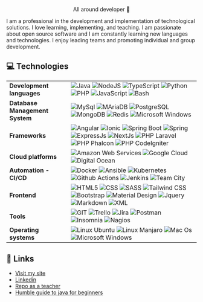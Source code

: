 <p align="center">All around developer 💪</p>

I am a professional in the development and implementation of technological solutions. I love learning, implementing, and teaching. I am passionate about open source software and I am constantly learning new languages and technologies. I enjoy leading teams and promoting individual and group development.

## 💻 Technologies

<table>
    <tr>
        <td><strong>Development languages</strong></td>
        <td>
            <img src="https://img.shields.io/badge/Java-ec2025?style=for-the-badge&logo=java&logoColor=white" alt="Java" />       
            <img src="https://img.shields.io/badge/nodejs-5FA04E?style=for-the-badge&logo=nodedotjs&logoColor=white" alt="NodeJS" />
            <img src="https://img.shields.io/badge/typescript-2F74C0?style=for-the-badge&logo=typescript&logoColor=white" alt="TypeScript" />
            <img src="https://img.shields.io/badge/python-356EA1?style=for-the-badge&logo=python&logoColor=white" alt="Python" />
            <img src="https://img.shields.io/badge/php-7377AD?style=for-the-badge&logo=php&logoColor=white" alt="PHP" />
            <img src="https://img.shields.io/badge/JavaScript-F7DF1E?style=for-the-badge&logo=javascript&logoColor=black" alt="JavaScript" />
            <img src="https://img.shields.io/badge/BASH-rgb(78%2C%20170%2C%2037)?style=for-the-badge&logo=gnubash&logoColor=white" alt="Bash" />
        </td>
    </tr>
    <tr>
        <td><strong>Database Management System</strong></td>
        <td>
            <img src="https://img.shields.io/badge/MYSQL-4479A1?style=for-the-badge&logo=mysql&logoColor=white" alt="MySql" />
            <img src="https://img.shields.io/badge/maria db-003545?style=for-the-badge&logo=mariadb&logoColor=white" alt="MAriaDB" />
            <img src="https://img.shields.io/badge/postgresql-4169E1?style=for-the-badge&logo=postgresql&logoColor=white" alt="PostgreSQL" />
            <img src="https://img.shields.io/badge/mongodb-47A248?style=for-the-badge&logo=mongodb&logoColor=white" alt="MongoDB" />
            <img src="https://img.shields.io/badge/redis-FF4438?style=for-the-badge&logo=redis&logoColor=white" alt="Redis" />
            <img src="https://img.shields.io/badge/Sql Server-blue?style=for-the-badge&logo=Windows" alt="Microsoft Windows" />            
        </td>
    </tr>
    <tr>
        <td><strong>Frameworks</strong></td>
        <td>
            <img src="https://img.shields.io/badge/angular-DD0031?style=for-the-badge&logo=angular&logoColor=white" alt="Angular" />
            <img src="https://img.shields.io/badge/ionic-3880FF?style=for-the-badge&logo=ionic&logoColor=white" alt="Ionic" />
            <img src="https://img.shields.io/badge/spring boot-6DB33F?style=for-the-badge&logo=springboot&logoColor=white" alt="Spring Boot" />
            <img src="https://img.shields.io/badge/Spring-6DB33F?style=for-the-badge&logo=spring&logoColor=white" alt="Spring" />
            <img src="https://img.shields.io/badge/express-000000?style=for-the-badge&logo=express&logoColor=white" alt="ExpressJs" />
            <img src="https://img.shields.io/badge/next js-000000?style=for-the-badge&logo=nextdotjs&logoColor=white" alt="NextJs" />
            <img src="https://img.shields.io/badge/laravel-FF2D20?style=for-the-badge&logo=laravel&logoColor=white" alt="PHP Laravel" />
            <img src="https://img.shields.io/badge/phalcon-61aa81?style=for-the-badge&logo=falcon&logoColor=white" alt="PHP Phalcon" />
            <img src="https://img.shields.io/badge/codeigniter-EF4223?style=for-the-badge&logo=codeigniter&logoColor=white" alt="PHP CodeIgniter" />
        </td>
    </tr>
    <tr>
        <td><strong>Cloud platforms</strong></td>
        <td>
            <img src="https://img.shields.io/badge/Amazon Web Services-FF9C08?style=for-the-badge&logo=aws&logoColor=white" alt="Amazon Web Services" />
            <img src="https://img.shields.io/badge/google cloud-488AF5?style=for-the-badge&logo=googlecloud&logoColor=white" alt="Google Cloud" />
            <img src="https://img.shields.io/badge/digital ocean-0080FF?style=for-the-badge&logo=digitalocean&logoColor=white" alt="Digital Ocean" />
        </td>
    </tr>
    <tr>
        <td><strong>Automation - CI/CD</strong></td>
        <td>
            <img src="https://img.shields.io/badge/Docker-2496ED?style=for-the-badge&logo=docker&logoColor=white" alt="Docker" />
            <img src="https://img.shields.io/badge/ANSIBLE-EE0000?style=for-the-badge&logo=Ansible&logoColor=white" alt="Ansible" />  
            <img src="https://img.shields.io/badge/KUBERNETES-326CE5?style=for-the-badge&logo=kubernetes&logoColor=white" alt="Kubernetes" />  
            <img src="https://img.shields.io/badge/github actions-2088FF?style=for-the-badge&logo=githubactions&logoColor=white" alt="Github Actions" />  
            <img src="https://img.shields.io/badge/jenkins-D24939?style=for-the-badge&logo=jenkins&logoColor=white" alt="Jenkins" />  
            <img src="https://img.shields.io/badge/teamcity-000000?style=for-the-badge&logo=teamcity&logoColor=white" alt="Team City" />  
        </td>
    </tr>
    <tr>
        <td><strong>Frontend</strong></td>
        <td>
            <img src="https://img.shields.io/badge/HTML5-E34F26?style=for-the-badge&logo=html5&logoColor=white" alt="HTML5" />
            <img src="https://img.shields.io/badge/CSS-663399?style=for-the-badge&logo=css&logoColor=white" alt="CSS" />
            <img src="https://img.shields.io/badge/sass-CC6699?style=for-the-badge&logo=sass&logoColor=white" alt="SASS" />
            <img src="https://img.shields.io/badge/tailwind css-06B6D4?style=for-the-badge&logo=tailwindcss&logoColor=white" alt="Tailwind CSS" />
            <img src="https://img.shields.io/badge/bootstrap-7952B3?style=for-the-badge&logo=bootstrap&logoColor=white" alt="Bootstrap" />
            <img src="https://img.shields.io/badge/Material Design-6750A4?style=for-the-badge&logo=materialdesign&logoColor=white" alt="Material Design" />
            <img src="https://img.shields.io/badge/JQuery-0769AD?style=for-the-badge&logo=jquery&logoColor=white" alt="Jquery" />
            <img src="https://img.shields.io/badge/markdown-000000?style=for-the-badge&logo=markdown&logoColor=white" alt="Markdown" />
            <img src="https://img.shields.io/badge/xml-005FAD?style=for-the-badge&logo=xml&logoColor=white" alt="XML" />
        </td>
    </tr>
    <tr>
        <td><strong>Tools</strong></td>
        <td>
            <img src="https://img.shields.io/badge/git-F05032?style=for-the-badge&logo=git&logoColor=white" alt="GIT" />
            <img src="https://img.shields.io/badge/trello-0052CC?style=for-the-badge&logo=trello&logoColor=white" alt="Trello" />
            <img src="https://img.shields.io/badge/jira-0052CC?style=for-the-badge&logo=jira&logoColor=white" alt="Jira" />
            <img src="https://img.shields.io/badge/postman-FF6C37?style=for-the-badge&logo=postman&logoColor=white" alt="Postman" />
            <img src="https://img.shields.io/badge/insomnia-4000BF?style=for-the-badge&logo=insomnia&logoColor=white" alt="Insomnia" />
            <img src="https://img.shields.io/badge/nagios-white?style=for-the-badge&logo=nagios&logoColor=white" alt="Nagios" />
        </td>
    </tr>
    <tr>
        <td><strong>Operating systems</strong></td>
        <td>
            <img src="https://img.shields.io/badge/LINUX-Ubuntu-E75D2F?style=for-the-badge&logo=Ubuntu" alt="Linux Ubuntu" />
            <img src="https://img.shields.io/badge/LINUX-Manjaro-rgb(53%2C191%2C164)?style=for-the-badge&logo=Manjaro" alt="Linux Manjaro" />
            <img src="https://img.shields.io/badge/APPLE-Mac%20OS-white?style=for-the-badge&logo=Apple&logoColor=white" alt="Mac Os" />
            <img src="https://img.shields.io/badge/MICROSOFT-Windows-blue?style=for-the-badge&logo=Windows" alt="Microsoft Windows" />
        </td>
    <tr>
</table>

## 🔗 Links

- [Visit my site](https://www.germg.com.ar)
- [Linkedin](https://www.linkedin.com/in/germg/)
- [Repo as a teacher](https://github.com/gemazza)
- [Humble guide to java for beginners](https://javaprincipiantes.github.io/)
